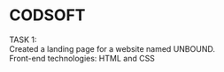 # CODSOFT
TASK 1:<br/>
Created a landing page for a website named UNBOUND.<br/>
Front-end technologies: HTML and CSS
